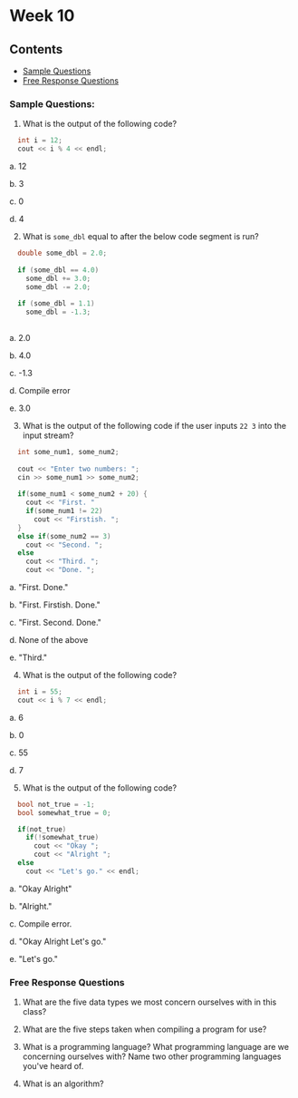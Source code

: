 # Week 10

## Contents
- [Sample Questions](#sample-questions)
- [Free Response Questions](#free-response-questions)

### Sample Questions:

1) What is the output of the following code?

```C++
  int i = 12;
  cout << i % 4 << endl;
```

a. 12 
 
b. 3 
 
c. 0 
 
d. 4 

2) What is `some_dbl` equal to after the below code segment is run?

```C++
  double some_dbl = 2.0;
  
  if (some_dbl == 4.0)
    some_dbl += 3.0;
    some_dbl -= 2.0;
    
  if (some_dbl = 1.1)
    some_dbl = -1.3;
  
```

a. 2.0 
 
b. 4.0 
 
c. -1.3 
 
d. Compile error 
 
e. 3.0

3) What is the output of the following code if the user inputs `22 3` into the input stream?

```C++
  int some_num1, some_num2;
  
  cout << "Enter two numbers: ";
  cin >> some_num1 >> some_num2;
  
  if(some_num1 < some_num2 + 20) {
    cout << "First. "
    if(some_num1 != 22)
      cout << "Firstish. ";
  }
  else if(some_num2 == 3)
    cout << "Second. ";
  else
    cout << "Third. ";
    cout << "Done. ";
```

a. "First. Done." 
 
b. "First. Firstish. Done." 
 
c. "First. Second. Done." 
 
d. None of the above 
 
e. "Third." 

4) What is the output of the following code?

```C++
  int i = 55;
  cout << i % 7 << endl;
```

a. 6 
 
b. 0 
 
c. 55 
 
d. 7 

5) What is the output of the following code?

```C++
  bool not_true = -1;
  bool somewhat_true = 0;

  if(not_true)
    if(!somewhat_true)
      cout << "Okay ";
      cout << "Alright ";
  else
    cout << "Let's go." << endl;
```

a. "Okay Alright" 

b. "Alright." 

c. Compile error. 

d. "Okay Alright Let's go." 

e. "Let's go." 

### Free Response Questions

1) What are the five data types we most concern ourselves with in this class?

2) What are the five steps taken when compiling a program for use?

3) What is a programming language? What programming language are we concerning ourselves with? Name two other programming languages you've heard of.

4) What is an algorithm?